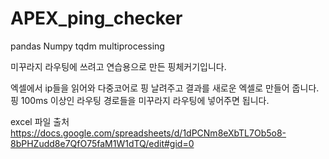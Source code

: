 # APEX_ping_checker

pandas
Numpy
tqdm
multiprocessing

미꾸라지 라우팅에 쓰려고 연습용으로 만든 핑체커기입니다.

엑셀에서 ip들을 읽어와 다중코어로 핑 날려주고 결과를 새로운 엑셀로 만들어 줍니다.
핑 100ms 이상인 라우팅 경로들을 미꾸라지 라우팅에 넣어주면 됩니다.

excel 파일 출처
https://docs.google.com/spreadsheets/d/1dPCNm8eXbTL7Ob5o8-8bPHZudd8e7QfO75faM1W1dTQ/edit#gid=0